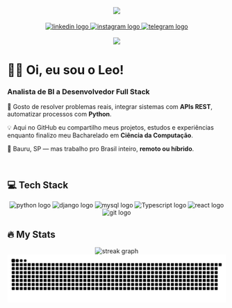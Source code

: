 <div align="center">
  <img height="150" src="https://sdk.bitmoji.com/render/panel/20084243-104236784516_1-s5-v1.png?transparent=1&palette=1&scale=2"  />
</div>

<br />

<div align="center">
  <a href="https://www.linkedin.com/in/oleoespindola/" target="_blank">
    <img src="https://img.shields.io/static/v1?message=LinkedIn&logo=linkedin&label=&color=0077B5&logoColor=white&labelColor=&style=for-the-badge" height="25" alt="linkedin logo"  />
  </a>
  <a href="https://www.instagram.com/oleoespindola/" target="_blank">
    <img src="https://img.shields.io/static/v1?message=Instagram&logo=instagram&label=&color=E4405F&logoColor=white&labelColor=&style=for-the-badge" height="25" alt="instagram logo"  />
  </a>
  <a href="https://t.me/oleoespindola" target="_blank">
    <img src="https://img.shields.io/static/v1?message=Telegram&logo=telegram&label=&color=2CA5E0&logoColor=white&labelColor=&style=for-the-badge" height="25" alt="telegram logo"  />
  </a>
</div>

<br />

<div align="center">
  <img src="https://visitor-badge.laobi.icu/badge?page_id=oleoespindola.oleoespindola&"  />
</div>


# 👋🏿 Oi, eu sou o Leo!

### Analista de BI a Desenvolvedor Full Stack

🚀 Gosto de resolver problemas reais, integrar sistemas com **APIs REST**, automatizar processos com **Python**.

💡 Aqui no GitHub eu compartilho meus projetos, estudos e experiências enquanto finalizo meu Bacharelado em **Ciência da Computação**.

📍 Bauru, SP — mas trabalho pro Brasil inteiro, **remoto ou híbrido**.

<br />

## 💻 Tech Stack

<div align="center">
  <img src="https://cdn.jsdelivr.net/gh/devicons/devicon/icons/python/python-original.svg" height="30" alt="python logo"  />
  <img src="https://cdn.simpleicons.org/django/092E20" height="30" alt="django logo"  />
  <img src="https://cdn.jsdelivr.net/gh/devicons/devicon/icons/mysql/mysql-original.svg" height="30" alt="mysql logo"  />
  <img src="https://cdn.jsdelivr.net/gh/devicons/devicon@latest/icons/typescript/typescript-original.svg" height="30" alt="Typescript logo" />
  <img src="https://cdn.jsdelivr.net/gh/devicons/devicon/icons/react/react-original.svg" height="30" alt="react logo"  />
  <img src="https://cdn.jsdelivr.net/gh/devicons/devicon/icons/git/git-original.svg" height="30" alt="git logo"  />
</div>



## 🔥 My Stats



<div align="center">
  <img src="https://streak-stats.demolab.com?user=oleoespindola&locale=pt-br&mode=daily&theme=dracula&hide_border=false&border_radius=5&order=3" height="220" alt="streak graph"  />
</div>



<img src="https://raw.githubusercontent.com/oleoespindola/oleoespindola/output/snake.svg" alt="Snake animation" />


